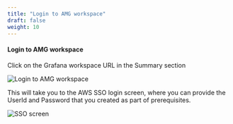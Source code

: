 ```yaml
---
title: "Login to AMG workspace"
draft: false
weight: 10
---
```


#### Login to AMG workspace

Click on the Grafana workspace URL in the Summary section

![Login to AMG workspace](/images/amg6.png)

This will take you to the AWS SSO login screen, where you can provide the UserId and Password that you created as part of prerequisites.


![SSO screen](/images/amg7.png)